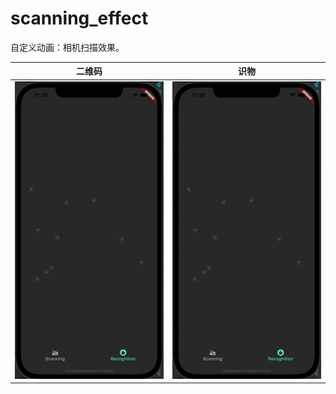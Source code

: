 # scanning_effect
自定义动画：相机扫描效果。

二维码 | 识物
--- | ---
![](arts/recognition.gif) | ![](arts/recognition.gif)